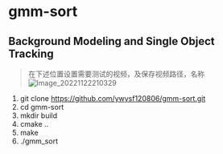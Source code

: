 # gmm-sort
## Background Modeling and Single Object Tracking
> 在下述位置设置需要测试的视频，及保存视频路径，名称
![Image_20221122210329](https://user-images.githubusercontent.com/57004745/203320783-12d3c89c-d487-4464-9d60-18b30f8f9a6b.png)
1. git clone https://github.com/ywysf120806/gmm-sort.git
2. cd gmm-sort
3. mkdir build 
4. cmake ..
5. make
6. ./gmm_sort
